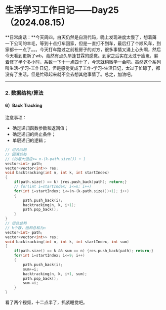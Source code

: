 # 生活学习工作日记——Day25（2024.08.15）

**日常废话：**今天周四，白天仍然是自测代码，晚上发现进度太慢了，想着薅一下公司的羊毛，等到十点打车回家，但是一直打不到车，最后打了个顺风车，到家都十一点了。。。今天打车路过之前租房子的对方，很多事情又涌上心头啊，然后今天看到更新了wb，竟然有点久旱逢甘霖的感觉。到家之后实在太过于疲惫，躺着修了半个多小时，系数一下十一点四十了，今天就稍微学一会吧。虽然这个系列叫生活-学习-工作日记，但是感觉变成了工作-学习-生活日记，太过于忙碌了，都没有了生活。但是忙碌起来就不会去想其他事情了。总之，加油吧。

---

### 2. 数据结构/算法

#### 6）Back Tracking

注意事项：

- 确定递归函数参数和返回值；
- 确定递归的终止条件；
- 单层递归的逻辑；

```c++
// 组合问题
// 回溯剪枝
// i的最大值应<= n-(k-path.size()) + 1
vector<int> path;
vector<vector<int>> res;
void backtracking(int n, int k, int startIndex)
{
    if(path.size() == k) {res.push_back(path); return;}
    // for(int i=startIndex; i<=n; i++)
    for(int i=startIndex; i<=(n-(k-path.size())+1); i++)
    {
        path.push_back(i);
        backtracking(n, k, i+1);
        path.pop_back();
    }
}
// 组合总和
// k个数，组和总和为n
vector<int> path;
vector<vector<int>> res;
void backtracking(int n, int k, int startIndex, int sum)
{
    if(path.size() == k && sum == n) {res.push_back(path); return;}
    for(int i=startIndex; i<=9; i++)
    {
        path.push_back(i);
        sum+=i;
        backtracking(n, k, i+1, sum);
        path.pop_back();
        sum-=i;
    }
}
```

看了两个视频，十二点半了，抓紧睡觉吧。